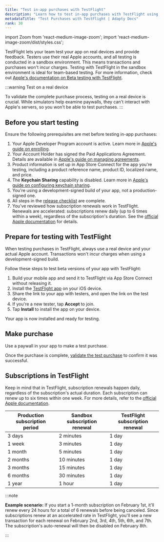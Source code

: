 ```yaml
---
title: "Test in-app purchases with TestFlight"
description: "Learn how to test in-app purchases with TestFlight using Adapty for a smooth testing process."
metadataTitle: "Test Purchases with TestFlight | Adapty Docs"
rank: 30
---
```


import Zoom from 'react-medium-image-zoom';
import 'react-medium-image-zoom/dist/styles.css';

TestFlight lets your team test your app on real devices and provide feedback. Testers use their real Apple accounts, and all testing is conducted in a sandbox environment. This means transactions and purchases won't incur charges. Testing with TestFlight in the sandbox environment is ideal for team-based testing. For more information, check out [Apple's documentation on Beta testing with TestFlight](https://developer.apple.com/testflight/).

:::warning
Test on a real device

To validate the complete purchase process, testing on a real device is crucial. While simulators help examine paywalls, they can't interact with Apple's servers, so you won't be able to test purchases.
:::

## Before you start testing

Ensure the following prerequisites are met before testing in-app purchases:

1. Your Apple Developer Program account is active. Learn more in [Apple's guide on enrolling](https://developer.apple.com/programs/enroll).
2. Your Account Holder has signed the Paid Applications Agreement. Details are available in [Apple's guide on managing agreements](https://developer.apple.com/help/app-store-connect/manage-agreements/sign-and-update-agreements).
3. Product information is set up in App Store Connect for the app you're testing, including a product reference name, product ID, localized name, and price.
4. The **Keychain Sharing** capability is disabled. Learn more in [Apple's guide on configuring keychain sharing](https://developer.apple.com/documentation/xcode/configuring-keychain-sharing).
5. You're using a development-signed build of your app, not a production-signed one.
6. All steps in the [release checklist](release-checklist) are complete.
7. You’ve reviewed how subscription renewals work in TestFlight. Renewals are accelerated: subscriptions renew daily (up to 6 times within a week), regardless of the subscription's duration. See the [official Apple documentation](https://developer.apple.com/help/app-store-connect/test-a-beta-version/subscription-renewal-rate-in-testflight) for details.

## Prepare for testing with TestFlight

When testing purchases in TestFlight, always use a real device and your actual Apple account. Transactions won't incur charges when using a development-signed build.

Follow these steps to test beta versions of your app with TestFlight:

1. Build your mobile app and send it to TestFlight via App Store Connect without releasing it.
2. Install the [TestFlight app](https://itunes.apple.com/us/app/testflight/id899247664?mt=8) on your iOS device.
3. Share the link to your app with testers, and open the link on the test device.
4. If you're a new tester, tap **Accept** to join.
5. Tap **Install** to install the app on your device.

Your app is now installed and ready for testing.

## Make purchase

Use a paywall in your app to make a test purchase.

Once the purchase is complete, [validate the test purchase](validate-test-purchases) to confirm it was successful.

## Subscriptions in TestFlight

Keep in mind that in TestFlight, subscription renewals happen daily, regardless of the subscription's actual duration. Each subscription can renew up to six times within one week. For more details, refer to the [official Apple documentation](https://developer.apple.com/help/app-store-connect/test-a-beta-version/subscription-renewal-rate-in-testflight).

| Production subscription period | Sandbox subscription renewal | TestFlight subscription renewal |
| ------------------------------ | ---------------------------- | ------------------------------- |
| 3 days                         | 2 minutes                    | 1 day                           |
| 1 week                         | 3 minutes                    | 1 day                           |
| 1 month                        | 5 minutes                    | 1 day                           |
| 2 months                       | 10 minutes                   | 1 day                           |
| 3 months                       | 15 minutes                   | 1 day                           |
| 6 months                       | 30 minutes                   | 1 day                           |
| 1 year                         | 1 hour                       | 1 day                           |

:::note

**Example scenario:** If you start a 1-month subscription on February 1st, it'll renew every 24 hours for a total of 6 renewals before being canceled. Since subscriptions renew at an accelerated rate in TestFlight, you'll see a new transaction for each renewal on February 2nd, 3rd, 4th, 5th, 6th, and 7th. The subscription's auto-renewal will then be disabled on February 8th.

:::
